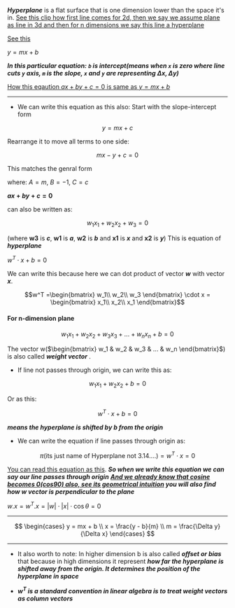 ***Hyperplane*** is a flat surface that is one dimension lower than the space it's in.
[See this clip how first line comes for 2d, then we say we assume plane as line in 3d and then for n dimensions we say this line a hyperplane](https://youtu.be/3qzWeokRYTA?si=X0n-36ckwz8mfp_9&t=109)


[See this](https://youtu.be/FqznGyvfiIM?si=8t_AI78mAsmQQZvE)

$y = mx + b$

***In this particular equation: `b` is intercept(means when `x` is zero where line cuts `y` axis, `m` is the slope, `x` and `y` are representing $Δ x , Δy$)***


[How this eqaution $ax+by+c=0$ is same as $y=mx+b$](https://youtu.be/FqznGyvfiIM?si=6NCwpdqbBsJmOYct&t=145)

-----
- We can write this equation as this also: 
Start with the slope-intercept form  

```math
y = mx + c
```
Rearrange it to move all terms to one side:

```math
mx - y + c = 0
```

This matches the genral form 

where: 
$A = m$,
$B = -1$,
$C = c$

**$ax+by+c=0$** 

can also be written as:
```math
w_1 x_1 + w_2 x_2 + w_3 = 0
```

(where **w3** is ***c***, **w1** is ***a***, **w2** is ***b*** and **x1** is ***x*** and **x2** is ***y***) This is equation of ***hyperplane***

$w^T \cdot x + b = 0$

We can write this because here we can dot product of vector ***w*** with vector ***x***.

```math
w^T   =\begin{bmatrix}
w_1\\
w_2\\
w_3
\end{bmatrix}
\cdot
x = \begin{bmatrix}
x_1\\
x_2\\
x_1
\end{bmatrix}
```

#### For n-dimension plane
```math
w_1 x_1 + w_2 x_2 + w_3 x_3 + ... + w_n x_n + b = 0
```
The vector w($\begin{bmatrix} w_1 & w_2 & w_3 & ... & w_n \end{bmatrix}$) is also called ***weight vector*** .


- If line not passes through origin, we can write this as:
```math 
w_1x_1 + w_2x_2 + b = 0
```

Or as this:

```math
w^T \cdot x + b = 0
```
***means the hyperplane is shifted by $b$ from the origin***





- We can write the equation if line passes through origin as:
```math
\pi \text{(its just name of Hyperplane not 3.14....)} =  w^T \cdot x = 0
``` 
[You can read this equation as this](https://youtu.be/3qzWeokRYTA?si=tgRCaLhESNuQvYRg&t=1191).
***So when we write this equation we can say our line passes through origin***
***[And we already know that cosine becomes 0(cos90) also, see its geometrical intuition](https://youtu.be/FqznGyvfiIM?si=2NBERlDTMcFR4Kyk&t=727) you will also find how w vector is perpendicular to the plane***


$w.x = w^T.x = \lvert{w}\rvert \cdot \lvert{x}\rvert \cdot \cos\theta 
 = 0$


-----
$$
\begin{cases}
    y = mx + b \\
    x = \frac{y - b}{m} \\
    m = \frac{\Delta y}{\Delta x}
\end{cases}
$$

----
- It also worth to note: In higher dimension b is also called ***offset or bias*** that because in high dimensions it represent ***how far the hyperplane is shifted away from the origin. It determines the position of the hyperplane in space***

- ***$w^T$ is a standard convention in linear algebra is to treat weight vectors as column vectors***